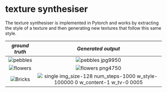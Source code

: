 # texture synthesiser
 
The texture synthesiser is implemented in Pytorch and works by extracting the style of a texture and then generating new textures that follow this same style.

| *ground truth* | *Generated output* |
|:--:|:--:| 
|![pebbles](https://github.com/LukasZim/texture-synthesiser/assets/45073293/a88a92a9-0ae6-4469-b949-9805ff3be47a)|![pebbles jpg9950](https://github.com/LukasZim/texture-synthesiser/assets/45073293/ef2bb049-1e1d-4cc2-a0d6-da6b49a57602)|
![flowers](https://github.com/LukasZim/texture-synthesiser/assets/45073293/74230051-b4c8-4828-bd31-75e401c91e50)|![flowers png4750](https://github.com/LukasZim/texture-synthesiser/assets/45073293/098a4521-dce7-4bd2-84c7-53a98f6fd2d9)|
|![Bricks](https://github.com/LukasZim/texture-synthesiser/assets/45073293/f5d50b82-58c8-4a1c-af5b-ba6fe3cf086b)|![single img_size-128 num_steps-1000 w_style-100000 0 w_content-1 w_tv-0 0005](https://github.com/LukasZim/texture-synthesiser/assets/45073293/affd5350-7ebf-4801-bed1-e31582c1a575)|



